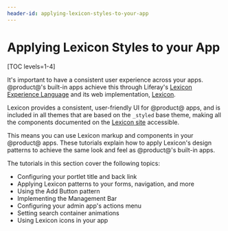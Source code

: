 ```yaml
---
header-id: applying-lexicon-styles-to-your-app
---
```


# Applying Lexicon Styles to your App

[TOC levels=1-4]

It's important to have a consistent user experience across your apps.
@product@'s built-in apps achieve this through Liferay's 
[Lexicon Experience Language](https://v1.lexicondesign.io/) and its web 
implementation, 
[Lexicon](https://lexiconcss.wedeploy.io/).

Lexicon provides a consistent, user-friendly UI for @product@ apps, and is
included in all themes that are based on the `_styled` base theme, making all
the components documented on the 
[Lexicon site](https://lexiconcss.wedeploy.io/)
accessible.

This means you can use Lexicon markup and components in your @product@ apps.
These tutorials explain how to apply Lexicon's design patterns to achieve the
same look and feel as @product@'s built-in apps. 

The tutorials in this section cover the following topics:

- Configuring your portlet title and back link
- Applying Lexicon patterns to your forms, navigation, and more
- Using the Add Button pattern
- Implementing the Management Bar
- Configuring your admin app's actions menu
- Setting search container animations
- Using Lexicon icons in your app
